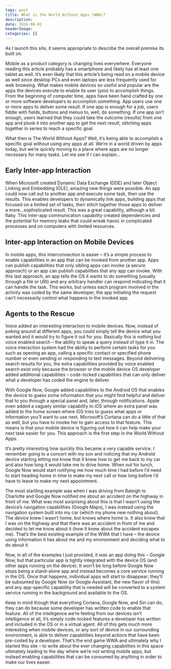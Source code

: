 ```yaml
---
tags: post
title: What is the World Without Apps (WWA)?
description: 
date: 2016-08-01
headerImage: 
categories: []
---
```


As I launch this site, it seems appropriate to describe the overall premise its built on.

Mobile as a product category is changing lives everywhere. Everyone reading this article probably has a smartphone and likely has at least one tablet as well. It’s even likely that this article’s being read on a mobile device as well since desktop PCs and even laptops are less frequently used for web browsing. What makes mobile devices so useful and popular are the apps the devices execute to enable its user (you) to accomplish things. From the beginning of computer time, apps have been hand crafted by one or more software developers to accomplish something. App users use one or more apps to deliver some result. If one app is enough for a job, users fiddle with fields, buttons and menus to, well, do something. If one app isn’t enough, users learned that they could take the outcome (results) from one app and plunk it into another app to get the next result, stitching apps together in series to reach a specific goal.

What then is The World Without Apps? Well, it’s being able to accomplish a specific goal without using any apps at all. We’re in a world driven by apps today, but we’re quickly moving to a place where apps are no longer necessary for many tasks. Let me see if I can explain…

## Early Inter-app Interaction

When Microsoft created Dynamic Data Exchange (DDE) and later Object Linking and Embedding (OLE), amazing new things were possible. An app could now call out to another app and execute some task, then use the results. This enables developers to dynamically link apps, building apps that focused on a limited set of tasks, then stitch together those apps to deliver a more…sophisticated result. This was a great capability, although a bit flaky. This inter-app communication capability created dependencies and the potential for memory leaks that could wreak havoc in complicated processes and on computers with limited resources.

## Inter-app Interaction on Mobile Devices

In mobile apps, this interconnection is easier – it’s a simple process to enable capabilities in an app that can be invoked from another app. Apps can publish capabilities that only sibling apps can invoke (a secure approach) or an app can publish capabilities that any app can invoke. With this last approach, an app tells the OS it wants to do something (usually through a file or URI) and any arbitrary handler can respond indicating that it can handle the task. This works, but unless each program involved in the activity was coded by the same developer, the app initiating the request can’t necessarily control what happens in the invoked app.

## Agents to the Rescue

Voice added an interesting interaction to mobile devices. Now, instead of poking around at different apps, you could simply tell the device what you wanted and it would try to figure it out for you. Basically this is nothing but voice enabled search – the ability to speak a query instead of type it in. The voice interaction system had the ability to perform certain tasks for you such as opening an app, calling a specific contact or specified phone number or even sending or responding to text messages. Beyond delivering search results for you, the extra capabilities provided by voice enabled search exist only because the browser or the mobile device OS developer added additional capabilities – code-locked capabilities that can only deliver what a developer has coded the engine to deliver.

With Google Now, Google added capabilities to the Android OS that enables the device to guess some information that you might find helpful and deliver that to you through a special panel and, later, through notifications. Apple even added a vaguely similar capability to iOS where an extra panel was added to the home screen where iOS tries to guess what apps or information you’ll want to use next. Microsoft’s Cortana can do a little of that as well, but you have to invoke her to gain access to that feature. This means is that your mobile device is figuring out how it can help make your next task easier for you. This approach is the first step in the World Without Apps.

It’s pretty interesting how quickly this became a very capable service. I remember going to a concert with my son and noticing that my Android device starting letting me know that it knew how to get me back to my car and also how long it would take me to drive home. When out for lunch, Google Now would start notifying me how much time I had before I’d need to start heading home in time to make my next call or how long before I’d have to leave to make my next appointment.

The most startling example was when I was driving from Raleigh to Charlotte and Google Now notified me about an accident on the highway in front of me. What was most surprising about this is that I wasn’t using the device’s navigation capabilities (Google Maps), I was instead using the navigation system built into my car (which my phone new nothing about). The device knew I wasn’t home, but knows where home is. It also knew that I was on the highway and that there was an accident in front of me and decided to let me know about it (how it knew about the accident escapes me). That’s the best existing example of the WWA that I have – the device using information it has about me and my environment and deciding what to do about it.

Now, in all of the examples I just provided, it was an app doing this – Google Now, but that particular app is tightly integrated with the device OS (and other apps running on the device). It won’t be long before Google Now stops being a stand-alone app and instead becomes a core service running in the OS. Once that happens, individual apps will start to disappear; they’ll be subsumed by Google Now (or Google Assistant, the new flavor of this) and any app-specific capability that is needed will be converted to a system service running in the background and available to the OS.

Keep in mind though that everything Cortana, Google Now, and Siri can do, they can do because some developer has written code to enable that feature. All of the intelligence we’re feeling from our devices isn’t intelligence at all, it’s simply code-locked features a developer has written and included in the OS or in a virtual agent. All of this gets much more interesting when mobile devices, or any sort of device in our surrounding environment, is able to deliver capabilities beyond actions that have been pre-coded by a developer. That’s the end game WWA and ultimately why I started this site – to write about the ever changing capabilities in this space ultimately leading to the day where we’re not writing mobile apps, but instead enabling capabilities that can be consumed by anything in order to make our lives easier.